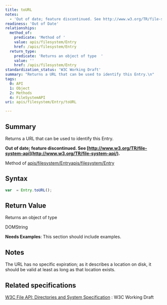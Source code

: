 ```yaml
---
title: toURL
notes:
  - 'Out of date; feature discontinued. See http://www.w3.org/TR/file-system-api/. example'
readiness: 'Out of Date'
relationships:
  method_of:
    predicate: 'Method of '
    value: apis/filesystem/Entry
    href: /apis/filesystem/Entry
  return_type:
    predicate: 'Returns an object of type  '
    value: ''
    href: /apis/filesystem/Entry
standardization_status: 'W3C Working Draft'
summary: "Returns a URL that can be used to identify this Entry.\n"
tags:
  0: API
  1: Object
  2: Methods
  4: FileSystemAPI
uri: apis/filesystem/Entry/toURL

---
```

## Summary

Returns a URL that can be used to identify this Entry.

**Out of date; feature discontinued. See [http://www.w3.org/TR/file-system-api](http://www.w3.org/TR/file-system-api/).**

Method of [apis/filesystem/Entry](/apis/filesystem/Entry)[apis/filesystem/Entry](/apis/filesystem/Entry)

## Syntax

``` js
var  = Entry.toURL();
```

## Return Value

Returns an object of type

DOMString

**Needs Examples**: This section should include examples.

## Notes

The URL has no specific expiration; as it describes a location on disk, it should be valid at least as long as that location exists.

## Related specifications

[W3C File API: Directories and System Specification](http://dev.w3.org/2009/dap/file-system/pub/FileSystem/)
:   W3C Working Draft
